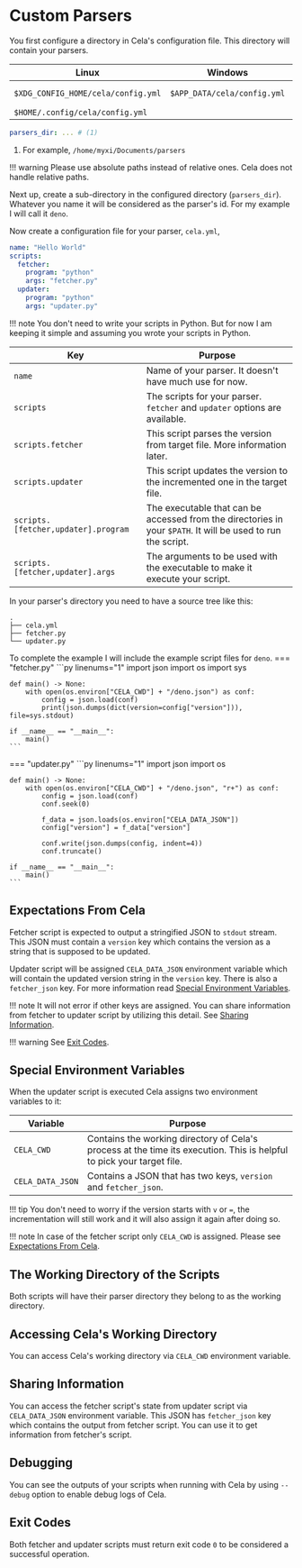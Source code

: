 # Custom Parsers

You first configure a directory in Cela's configuration file. This directory
will contain your parsers.

| Linux                              | Windows                     | Darwin         |
| ---------------------------------- | --------------------------- | -------------- |
| `$XDG_CONFIG_HOME/cela/config.yml` | `$APP_DATA/cela/config.yml` | Not supported. |
| `$HOME/.config/cela/config.yml`    |                             |                |

<!-- deno-fmt-ignore -->
```yaml title=".../cela/config.yml" linenums="1"
parsers_dir: ... # (1)
```

1. For example, `/home/myxi/Documents/parsers`

<!-- deno-fmt-ignore -->
!!! warning
    Please use absolute paths instead of relative ones. Cela does not handle relative
    paths.

Next up, create a sub-directory in the configured directory (`parsers_dir`).
Whatever you name it will be considered as the parser's id. For my example I
will call it `deno`.

Now create a configuration file for your parser, `cela.yml`,

<!-- deno-fmt-ignore -->
```yaml linenums="1" title=".../deno/cela.yml"
name: "Hello World"
scripts:
  fetcher:
    program: "python"
    args: "fetcher.py"
  updater:
    program: "python"
    args: "updater.py"
```

<!-- deno-fmt-ignore -->
!!! note
    You don't need to write your scripts in Python. But for now I am keeping it simple and assuming you wrote your scripts in Python.

<!-- deno-fmt-ignore -->
| Key | Purpose |
| --- | ------- |
| `name` | Name of your parser. It doesn't have much use for now. |
| `scripts` | The scripts for your parser. `fetcher` and `updater` options are available. |
| `scripts.fetcher` | This script parses the version from target file. More information later.|
| `scripts.updater` | This script updates the version to the incremented one in the target file. |
| `scripts.[fetcher,updater].program` | The executable that can be accessed from the directories in your `$PATH`. It will be used to run the script. |
| `scripts.[fetcher,updater].args` | The arguments to be used with the executable to make it execute your script. |

In your parser's directory you need to have a source tree like this:

```
.
├── cela.yml
├── fetcher.py
└── updater.py
```

<!-- deno-fmt-ignore-start-->
To complete the example I will include the example script files for `deno`.
=== "fetcher.py"
    ```py linenums="1"
    import json
    import os
    import sys

    def main() -> None:
        with open(os.environ["CELA_CWD"] + "/deno.json") as conf:
            config = json.load(conf)
            print(json.dumps(dict(version=config["version"])), file=sys.stdout)

    if __name__ == "__main__":
        main()
    ```
=== "updater.py"
    ```py linenums="1"
    import json
    import os

    def main() -> None:
        with open(os.environ["CELA_CWD"] + "/deno.json", "r+") as conf:
            config = json.load(conf)
            conf.seek(0)

            f_data = json.loads(os.environ["CELA_DATA_JSON"])
            config["version"] = f_data["version"]

            conf.write(json.dumps(config, indent=4))
            conf.truncate()

    if __name__ == "__main__":
        main()
    ```
<!-- deno-fmt-ignore-end-->

## Expectations From Cela

Fetcher script is expected to output a stringified JSON to `stdout` stream. This
JSON must contain a `version` key which contains the version as a string that is
supposed to be updated.

Updater script will be assigned `CELA_DATA_JSON` environment variable which will
contain the updated version string in the `version` key. There is also a
`fetcher_json` key. For more information read
[Special Environment Variables](#special-environment-variables).

<!-- deno-fmt-ignore -->
!!! note
    It will not error if other keys are assigned. You can share information from fetcher to
    updater script by utilizing this detail. See [Sharing
    Information](#sharing-information).

<!-- deno-fmt-ignore -->
!!! warning
    See [Exit Codes](#exit-codes).

## Special Environment Variables

When the updater script is executed Cela assigns two environment variables to
it:

| Variable         | Purpose                                                                                                               |
| ---------------- | --------------------------------------------------------------------------------------------------------------------- |
| `CELA_CWD`       | Contains the working directory of Cela's process at the time its execution. This is helpful to pick your target file. |
| `CELA_DATA_JSON` | Contains a JSON that has two keys, `version` and `fetcher_json`.                                                      |

<!-- deno-fmt-ignore -->
!!! tip
    You don't need to worry if the version starts with `v` or `=`, the incrementation will still work and it will also assign it again after doing so.

<!-- deno-fmt-ignore -->
!!! note
    In case of the fetcher script only `CELA_CWD` is assigned. Please see [Expectations From Cela](#expectations-from-cela).

## The Working Directory of the Scripts

Both scripts will have their parser directory they belong to as the working
directory.

## Accessing Cela's Working Directory

You can access Cela's working directory via `CELA_CWD` environment variable.

## Sharing Information

You can access the fetcher script's state from updater script via
`CELA_DATA_JSON` environment variable. This JSON has `fetcher_json` key which
contains the output from fetcher script. You can use it to get information from
fetcher's script.

## Debugging

You can see the outputs of your scripts when running with Cela by using
`--debug` option to enable debug logs of Cela.

## Exit Codes

Both fetcher and updater scripts must return exit code `0` to be considered a
successful operation.

